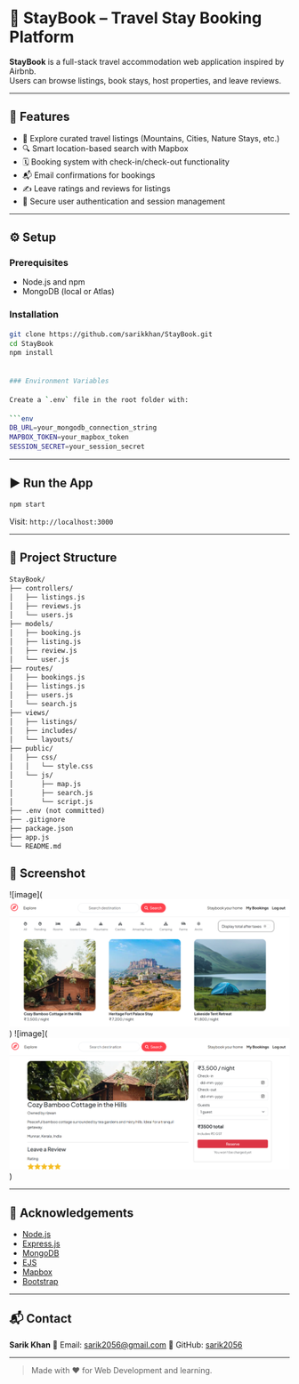 # 🏡 StayBook – Travel Stay Booking Platform

**StayBook** is a full-stack travel accommodation web application inspired by Airbnb.  
Users can browse listings, book stays, host properties, and leave reviews.

---

## 🚀 Features

* 🧭 Explore curated travel listings (Mountains, Cities, Nature Stays, etc.)
* 🔍 Smart location-based search with Mapbox
* 🗓️ Booking system with check-in/check-out functionality
* 📬 Email confirmations for bookings
* ✍️ Leave ratings and reviews for listings
* 🔐 Secure user authentication and session management

---

## ⚙️ Setup

### Prerequisites

* Node.js and npm
* MongoDB (local or Atlas)

### Installation

```bash
git clone https://github.com/sarikkhan/StayBook.git
cd StayBook
npm install


### Environment Variables

Create a `.env` file in the root folder with:

```env
DB_URL=your_mongodb_connection_string
MAPBOX_TOKEN=your_mapbox_token
SESSION_SECRET=your_session_secret
```

---

## ▶️ Run the App

```bash
npm start
```

Visit: `http://localhost:3000`

---

## 📂 Project Structure

```
StayBook/
├── controllers/
│   ├── listings.js
│   ├── reviews.js
│   └── users.js
├── models/
│   ├── booking.js
│   ├── listing.js
│   ├── review.js
│   └── user.js
├── routes/
│   ├── bookings.js
│   ├── listings.js
│   ├── users.js
│   └── search.js
├── views/
│   ├── listings/
│   ├── includes/
│   └── layouts/
├── public/
│   ├── css/
│   │   └── style.css
│   └── js/
│       ├── map.js
│       ├── search.js
│       └── script.js
├── .env (not committed)
├── .gitignore
├── package.json
├── app.js
└── README.md

```
## 📸 Screenshot
![image](![alt text](image.png))
![image](![alt text](image-1.png))

---

## 🙌 Acknowledgements

* [Node.js](https://nodejs.org/)
* [Express.js](https://expressjs.com/)
* [MongoDB](https://www.mongodb.com/)
* [EJS](https://ejs.co/)
* [Mapbox](https://www.mapbox.com/)
* [Bootstrap](https://getbootstrap.com/)

---

## 📬 Contact

**Sarik Khan**
📧 Email: [sarik2056@gmail.com](mailto:Sarik2056@gmail.com)
🔗 GitHub: [sarik2056](https://github.com/sarik2056)

---

> Made with ❤️ for Web Development and learning.
